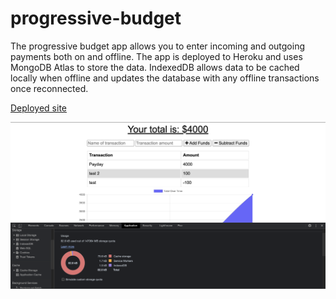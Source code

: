 # progressive-budget

The progressive budget app allows you to enter incoming and outgoing payments both on and offline. The app is deployed to Heroku and uses MongoDB Atlas to store the data. IndexedDB allows data to be cached locally when offline and updates the database with any offline transactions once reconnected.

[Deployed site](https://powerful-plains-13679.herokuapp.com/)

![Progressive budget tracker with cached storage](public/budgetapp.png)
